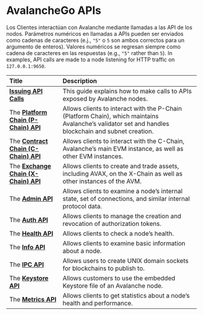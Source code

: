 # AvalancheGo APIs

Los Clientes interactúan con Avalanche mediante llamadas a las API de los nodos. Parámetros numéricos en llamadas a APIs pueden ser enviados como cadenas de caracteres \(e.j., `"5"` o `5` son ambos correctos para un argumento de enteros\). Valores numéricos se regresan siempre como cadena de caracteres en las respuestas \(e.g., `"5"` rather than `5`\). In examples, API calls are made to a node listening for HTTP traffic on `127.0.0.1:9650`.

| Title | Description |
| :--- | :--- |
| [**Issuing API Calls**](issuing-api-calls.md) | This guide explains how to make calls to APIs exposed by Avalanche nodes. |
| The [**Platform Chain \(P-Chain\) API**](platform-chain-p-chain-api.md) | Allows clients to interact with the P-Chain \(Platform Chain\), which maintains Avalanche’s validator set and handles blockchain and subnet creation. |
| The [**Contract Chain \(C-Chain\) API**](contract-chain-c-chain-api.md) | Allows clients to interact with the C-Chain, Avalanche’s main EVM instance, as well as other EVM instances. |
| The [**Exchange Chain \(X-Chain\) API**](exchange-chain-x-chain-api.md) | Allows clients to create and trade assets, including AVAX, on the X-Chain as well as other instances of the AVM. |
| The [**Admin API**](admin-api.md) | Allows clients to examine a node’s internal state, set of connections, and similar internal protocol data. |
| The [**Auth API**](auth-api.md) | Allows clients to manage the creation and revocation of authorization tokens. |
| The [**Health API**](health-api.md) | Allows clients to check a node’s health. |
| The [**Info API**](info-api.md) | Allows clients to examine basic information about a node. |
| The [**IPC API**](ipc-api.md) | Allows users to create UNIX domain sockets for blockchains to publish to. |
| The [**Keystore API**](keystore-api.md) | Allows customers to use the embedded Keystore file of an Avalanche node. |
| The [**Metrics API**](metrics-api.md) | Allows clients to get statistics about a node’s health and performance. |

<!--stackedit_data:
eyJoaXN0b3J5IjpbMTYxNjAyNjA3OSwxNDAyMTI3MDc4XX0=
-->